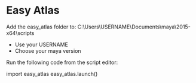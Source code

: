 # Easy Atlas

Add the easy_atlas folder to: C:\Users\USERNAME\Documents\maya\2015-x64\scripts
* Use your USERNAME
* Choose your maya version

Run the following code from the script editor:

import easy_atlas
easy_atlas.launch()